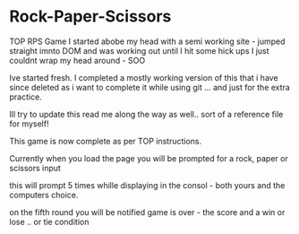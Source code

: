 # Rock-Paper-Scissors
TOP RPS Game
I started abobe my head with a semi working site - jumped straight imnto DOM and was working out until I hit some hick ups I just couldnt wrap my head around - SOO 

Ive started fresh. I completed a mostly working version of this that i have since deleted as i want to complete it while using git ... and just for the extra practice.

Ill try to update this read me along the way as well.. sort of a reference file for myself!

This game is now complete as per TOP instructions.

Currently when you load the page you will be prompted for a rock, paper or scissors input

this will prompt 5 times whille displaying in the consol - both yours and the computers choice.

on the fifth round you will be notified game is over - the score and a win or lose .. or tie condition